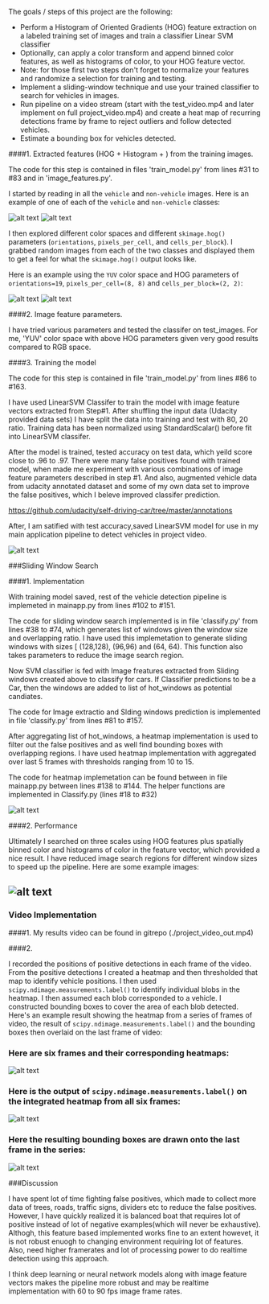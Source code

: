 
The goals / steps of this project are the following:

* Perform a Histogram of Oriented Gradients (HOG) feature extraction on a labeled training set of images and train a classifier Linear SVM classifier
* Optionally, can apply a color transform and append binned color features, as well as histograms of color, to your HOG feature vector. 
* Note: for those first two steps don't forget to normalize your features and randomize a selection for training and testing.
* Implement a sliding-window technique and use your trained classifier to search for vehicles in images.
* Run  pipeline on a video stream (start with the test_video.mp4 and later implement on full project_video.mp4) and create a heat map of recurring detections frame by frame to reject outliers and follow detected vehicles.
* Estimate a bounding box for vehicles detected.

[//]: # (Image References)
[image1]: ./output_images/car.png
[image2]: ./output_images/notcar.png
[image3]: ./output_images/car_hog_ch0.png
[image4]: ./output_images/notcar_hog_ch0.png
[image5]: ./output_images/training_result.png
[image6]: ./output_images/test1_windows.jpeg
[image7]: ./output_images/test1_hotwindows.jpeg
[image8]: ./output_images/test1_heatmap.jpeg
[video1]: ./project_video.mp4


####1. Extracted  features (HOG + Histogram + ) from the training images.

The code for this step is contained in files 'train_model.py' from lines #31 to #83 and in  'image_features.py'.

I started by reading in all the `vehicle` and `non-vehicle` images.  Here is an example of one of each of the `vehicle` and `non-vehicle` classes:

![alt text][image1]
![alt text][image2]

I then explored different color spaces and different `skimage.hog()` parameters (`orientations`, `pixels_per_cell`, and `cells_per_block`).  I grabbed random images from each of the two classes and displayed them to get a feel for what the `skimage.hog()` output looks like.

Here is an example using the `YUV` color space and HOG parameters of `orientations=19`, `pixels_per_cell=(8, 8)` and `cells_per_block=(2, 2)`:


![alt text][image3]
![alt text][image4]

####2. Image feature parameters.

I have tried various parameters and tested the classifer  on test_images. For me, 'YUV' color space with above HOG parameters given
very good results compared to RGB space.

####3. Training the model

The code for this step is contained in file 'train_model.py' from lines #86 to #163.

I have used LinearSVM Classifer to train the model with image feature vectors extracted from Step#1. After shuffling the input data (Udacity provided data sets) I have split the data into training and test with 80, 20  ratio. Training data has been normalized using StandardScalar() before fit into LinearSVM classifer.

After the model is trained, tested accuracy on test data, which yeild score close to .96 to .97. There were many false positives found with trained model, when made me  experiment with various combinations of image feature parameters described in step #1. And also, augmented vehicle data from udacity annotated dataset and some of my own data set to improve the false positives, which I beleve improved classifer prediction.

https://github.com/udacity/self-driving-car/tree/master/annotations

After, I am satified with test accuracy,saved LinearSVM model for use in my main application pipeline to detect vehicles in project video.

![alt text][image5]

###Sliding Window Search

####1. Implementation

With training model saved, rest of the  vehicle detection pipeline is implemeted in mainapp.py from lines #102 to #151.

The code for sliding window search implemented is in file 'classify.py' from lines #38 to #74, which generates list of windows
given the window size and overlapping ratio. I have used this implemetation to generate sliding windows with sizes [ (128,128), (96,96) and (64, 64). This function also takes parameters to reduce the image search region.

Now SVM classifier is fed with Image freatures extracted from Sliding windows created above to classify for cars. If Classifier predictions to be a Car, then the windows are added to list of hot_windows as potential candiates. 

The code for Image extractio and Slding windows prediction is implemented in file 'classify.py' from lines #81 to #157.

After aggregating list of hot_windows, a heatmap implementation is used to filter out the false positives and as well find bounding boxes with overlapping regions. I have used heatmap implementation with aggregated over last 5 frames with thresholds ranging from 
10 to 15. 

The code for heatmap implemetation can be found between in file mainapp.py between lines #138 to #144. The helper functions are 
implemented in Classify.py (lines #18 to #32)

![alt text][image6]

####2. Performance

Ultimately I searched on three scales using  HOG features plus spatially binned color and histograms of color in the feature vector, which provided a nice result. I have reduced image search regions for different window sizes to speed up the pipeline. Here are some example images:

![alt text][image7]
---

### Video Implementation

####1.
My results video can be found in gitrepo (./project_video_out.mp4)

####2.

I recorded the positions of positive detections in each frame of the video.  From the positive detections I created a heatmap and then thresholded that map to identify vehicle positions.  I then used `scipy.ndimage.measurements.label()` to identify individual blobs in the heatmap.  I then assumed each blob corresponded to a vehicle.  I constructed bounding boxes to cover the area of each blob detected.  
Here's an example result showing the heatmap from a series of frames of video, the result of `scipy.ndimage.measurements.label()` and the bounding boxes then overlaid on the last frame of video:

### Here are six frames and their corresponding heatmaps:

![alt text][image6]

### Here is the output of `scipy.ndimage.measurements.label()` on the integrated heatmap from all six frames:
![alt text][image7]

### Here the resulting bounding boxes are drawn onto the last frame in the series:
![alt text][image8]


###Discussion

I have spent lot of time fighting false positives, which made to collect more data of trees, roads, traffic signs, dividers etc to reduce the false positives.  However, I have quickly realized it is balanced boat that requires lot of positive instead of lot of negative examples(which will never be exhaustive). Althogh, this feature based implemented works fine to an extent howevet, it is not robust enuogh to changing environment requiring lot of features. Also, need higher framerates and lot of processing power to do realtime 
detection using this approach.

I think deep learning or neural network models along with image feature vectors makes the pipeline more robust and may be realtime implementation with 60 to 90 fps image frame rates. 

